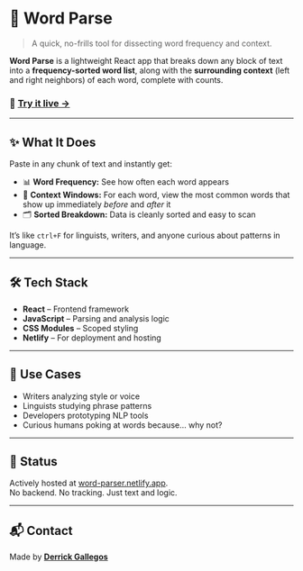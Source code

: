 # 🧠 Word Parse

> A quick, no-frills tool for dissecting word frequency and context.

**Word Parse** is a lightweight React app that breaks down any block of text into a **frequency-sorted word list**, along with the **surrounding context** (left and right neighbors) of each word, complete with counts.

### 🔗 [Try it live →](https://word-parser.netlify.app)

---

## ✨ What It Does

Paste in any chunk of text and instantly get:

- 📊 **Word Frequency:** See how often each word appears  
- 🧭 **Context Windows:** For each word, view the most common words that show up immediately *before* and *after* it  
- 🗂 **Sorted Breakdown:** Data is cleanly sorted and easy to scan

It’s like `ctrl+F` for linguists, writers, and anyone curious about patterns in language.

---

## 🛠 Tech Stack

- **React** – Frontend framework
- **JavaScript** – Parsing and analysis logic
- **CSS Modules** – Scoped styling
- **Netlify** – For deployment and hosting

---

## 🧪 Use Cases

- Writers analyzing style or voice  
- Linguists studying phrase patterns  
- Developers prototyping NLP tools  
- Curious humans poking at words because… why not?


---

## 🧱 Status

Actively hosted at [word-parser.netlify.app](https://word-parser.netlify.app).  
No backend. No tracking. Just text and logic.

---

## 📬 Contact

Made by **[Derrick Gallegos](https://www.linkedin.com/in/derrickgallegos/)**  
